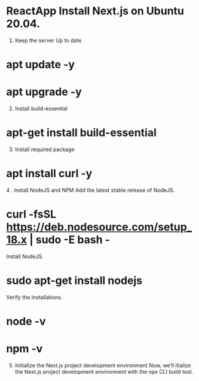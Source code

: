 # ReactApp Install Next.js on Ubuntu 20.04.
1. Keep the server Up to date
# apt update -y

# apt upgrade -y

2. Install build-essential
# apt-get install build-essential

3. Install required package
# apt install curl -y

4 . Install NodeJS and NPM
Add the latest stable release of NodeJS.

# curl -fsSL https://deb.nodesource.com/setup_18.x | sudo -E bash -

Install NodeJS.

# sudo apt-get install nodejs

Verify the installations.

# node -v
# npm -v

5. Initialize the Next.js project development environment
Now, we’ll itialize the Next.js project development environment with the npx CLI build tool.
